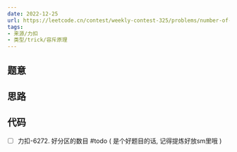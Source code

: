```yaml
---
date: 2022-12-25
url: https://leetcode.cn/contest/weekly-contest-325/problems/number-of-great-partitions/
tags: 
- 来源/力扣
- 类型/trick/容斥原理
---
```



## 题意




## 思路




## 代码


- [ ] 力扣-6272. 好分区的数目 #todo 
( 是个好题目的话, 记得提炼好放sm里哦 )